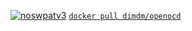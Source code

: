[![noswpatv3](http://zoobab.wdfiles.com/local--files/start/noupcv3.jpg)](https://ffii.org/donate-now-to-save-europe-from-software-patents-says-ffii/)
[`docker pull dimdm/openocd`](https://hub.docker.com/r/dimdm/openocd/)

